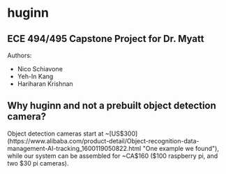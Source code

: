 # huginn
## ECE 494/495 Capstone Project for Dr. Myatt

Authors:
- Nico Schiavone
- Yeh-In Kang
- Hariharan Krishnan

## Why huginn and not a prebuilt object detection camera?
Object detection cameras start at ~[US$300](https://www.alibaba.com/product-detail/Object-recognition-data-management-AI-tracking_1600119050822.html "One example we found"), while our system can be assembled for ~CA$160 ($100 raspberry pi, and two $30 pi cameras). 
